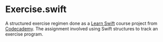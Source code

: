 # Exercise.swift
A structured exercise regimen done as a [Learn Swift](https://www.codecademy.com/learn/learn-swift) course project from [Codecademy](https://codecademy.com/). The assignment involved using Swift structures to track an exercise program.
